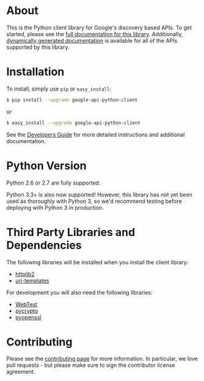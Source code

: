 # About
This is the Python client library for Google's discovery based APIs. To get started, please see the [full documentation for this library](http://google.github.io/google-api-python-client). Additionally, [dynamically generated documentation](http://api-python-client-doc.appspot.com/) is available for all of the APIs supported by this library.


# Installation
To install, simply use `pip` or `easy_install`:

```bash
$ pip install --upgrade google-api-python-client
```
or
```bash
$ easy_install --upgrade google-api-python-client
```

See the [Developers Guide](https://developers.google.com/api-client-library/python/start/get_started) for more detailed instructions and additional documentation.

# Python Version
Python 2.6 or 2.7 are fully supported.

Python 3.3+ is also now supported! However, this library has not yet been used
as thoroughly with Python 3, so we'd recommend testing before deploying with
Python 3 in production.

# Third Party Libraries and Dependencies
The following libraries will be installed when you install the client library:
* [httplib2](https://github.com/httplib2/httplib2)
* [uri-templates](https://github.com/uri-templates/uritemplate-py)

For development you will also need the following libraries:
* [WebTest](http://pythonpaste.org/webtest/)
* [pycrypto](https://pypi.python.org/pypi/pycrypto)
* [pyopenssl](https://pypi.python.org/pypi/pyOpenSSL)

# Contributing
Please see the [contributing page](http://google.github.io/google-api-python-client/contributing.html) for more information. In particular, we love pull requests - but please make sure to sign the contributor license agreement.
